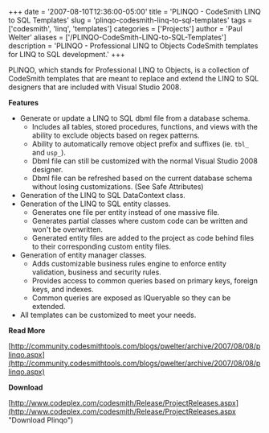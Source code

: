 +++
date = '2007-08-10T12:36:00-05:00'
title = 'PLINQO - CodeSmith LINQ to SQL Templates'
slug = 'plinqo-codesmith-linq-to-sql-templates'
tags = ['codesmith', 'linq', 'templates']
categories = ['Projects']
author = 'Paul Welter'
aliases = ['/PLINQO-CodeSmith-LINQ-to-SQL-Templates']
description = 'PLINQO - Professional LINQ to Objects CodeSmith templates for LINQ to SQL development.'
+++


PLINQO, which stands for Professional LINQ to Objects, is a collection of CodeSmith templates that are meant to replace and extend the LINQ to SQL designers that are included with Visual Studio 2008.

**Features**

* Generate or update a LINQ to SQL dbml file from a database schema.
  * Includes all tables, stored procedures, functions, and views with the ability to exclude objects based on regex patterns.
  * Ability to automatically remove object prefix and suffixes (ie. `tbl_` and `usp_`).
  * Dbml file can still be customized with the normal Visual Studio 2008 designer.
  * Dbml file can be refreshed based on the current database schema without losing customizations. (See Safe Attributes)
* Generation of the LINQ to SQL DataContext class.
* Generation of the LINQ to SQL entity classes.
  * Generates one file per entity instead of one massive file.
  * Generates partial classes where custom code can be written and won't be overwritten.
  * Generated entity files are added to the project as code behind files to their corresponding custom entity files.
* Generation of entity manager classes.
  * Adds customizable business rules engine to enforce entity validation, business and security rules.
  * Provides access to common queries based on primary keys, foreign keys, and indexes.
  * Common queries are exposed as IQueryable so they can be extended.
* All templates can be customized to meet your needs.

**Read More**

[http://community.codesmithtools.com/blogs/pwelter/archive/2007/08/08/plinqo.aspx](http://community.codesmithtools.com/blogs/pwelter/archive/2007/08/08/plinqo.aspx)

**Download**

[http://www.codeplex.com/codesmith/Release/ProjectReleases.aspx](http://www.codeplex.com/codesmith/Release/ProjectReleases.aspx "Download Plinqo")
